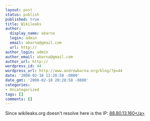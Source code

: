 ```yaml
---
layout: post
status: publish
published: true
title: Wikileaks
author:
  display_name: abarna
  login: admin
  email: abarna@gmail.com
  url: http://
author_login: admin
author_email: abarna@gmail.com
author_url: http://
wordpress_id: 44
wordpress_url: http://www.andrewbarna.org/blog/?p=44
date: '2008-02-18 12:28:58 -0800'
date_gmt: '2008-02-18 20:28:58 -0800'
categories:
- Uncategorized
tags: []
comments: []
---
```

<p>Since wikileaks.org doesn't resolve here is the IP: <a href="http:&#47;&#47;88.80.13.160&#47;">88.80.13.160<&#47;a></p>
